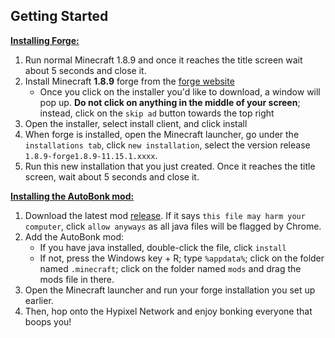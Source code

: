 ## Getting Started

<u>**Installing Forge:**</u>

1. Run normal Minecraft 1.8.9 and once it reaches the title screen wait about 5 seconds and close it.
2. Install Minecraft **1.8.9** forge from the [forge website](http://files.minecraftforge.net/maven/net/minecraftforge/forge/index_1.8.9.html)
    - Once you click on the installer you'd like to download, a window will pop up. **Do not click on anything in the middle of your screen**; instead, click on the `skip ad` button towards the top right
3. Open the installer, select install client, and click install
4. When forge is installed, open the Minecraft launcher, go under the `installations tab`, click `new installation`, select the version release `1.8.9-forge1.8.9-11.15.1.xxxx`.
5. Run this new installation that you just created. Once it reaches the title screen, wait about 5 seconds and close it.

<u>**Installing the AutoBonk mod:**</u>

1. Download the latest mod [release](https://github.com/nobaboy/AutoBonk/releases). If it says `this file may harm your computer`, click `allow anyways` as all java files will be flagged by Chrome.
2. Add the AutoBonk mod:
    - If you have java installed, double-click the file, click `install`
    - If not, press the Windows key + R; type `%appdata%`; click on the folder named `.minecraft`; click on the folder named `mods` and drag the mods file in there.
3. Open the Minecraft launcher and run your forge installation you set up earlier.
4. Then, hop onto the Hypixel Network and enjoy bonking everyone that boops you!
